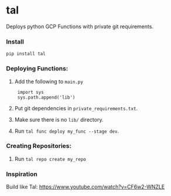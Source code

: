 # tal

Deploys python GCP Functions with private git requirements.

### Install

    pip install tal

### Deploying Functions:


  1. Add the following to `main.py`

          import sys
          sys.path.append('lib')

  1. Put git dependencies in `private_requirements.txt`.
  2. Make sure there is no `lib/` directory.
  3. Run `tal func deploy my_func --stage dev`.


### Creating Repositories:

  1. Run `tal repo create my_repo`


### Inspiration

Build like Tal: https://www.youtube.com/watch?v=CF6w2-WNZLE
